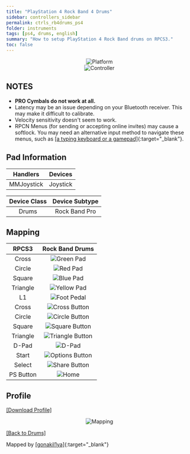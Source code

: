 ```yaml
---
title: "PlayStation 4 Rock Band 4 Drums"
sidebar: controllers_sidebar
permalink: ctrls_rb4drums_ps4
folder: instruments
tags: [ps4, drums, english]
summary: "How to setup PlayStation 4 Rock Band drums on RPCS3."
toc: false
---
```


<div align="center"> <img src="https://rb3pc.milohax.org/images/instruments/plat/ps4.png" alt="Platform" title="Platform"></div>

<div align="center"> <img src="https://rb3pc.milohax.org/images/instruments/cont/rbdrmscontroller.png" alt="Controller" title="Controller"></div>

## NOTES

* **PRO Cymbals do not work at all.**
* Latency may be an issue depending on your Bluetooth receiver. This may make it difficult to calibrate.
* Velocity sensitivity doesn't seem to work.
* RPCN Menus (for sending or accepting online invites) may cause a softlock. You may need an alternative input method to navigate these menus, such as [[a typing keyboard or a gamepad]](https://rb3pc.milohax.org/ctrls_pads){:target="_blank"}.

## Pad Information

| Handlers | Devices |
|:------------------:|:---------------------:|
| MMJoystick | Joystick |

| Device Class | Device Subtype |
|:------------------:|:---------------------:|
| Drums | Rock Band Pro |

## Mapping

| **RPCS3**    | **Rock Band Drums** |
|:--------:|:-------------------:|
| Cross | ![Green Pad](https://rb3pc.milohax.org/images/btns/drms/rb/gp.png "Green Pad") |
| Circle | ![Red Pad](https://rb3pc.milohax.org/images/btns/drms/rb/rp.png "Red Pad") |
| Square | ![Blue Pad](https://rb3pc.milohax.org/images/btns/drms/rb/bp.png "Blue Pad") |
| Triangle | ![Yellow Pad](https://rb3pc.milohax.org/images/btns/drms/rb/yp.png "Yellow Pad") |
| L1 | ![Foot Pedal](https://rb3pc.milohax.org/images/btns/drms/rb/kp.png "Foot Pedal") |
| Cross | ![Cross Button](https://rb3pc.milohax.org/images/btns/ctrls/ps4/x.png "Cross Button") |
| Circle | ![Circle Button](https://rb3pc.milohax.org/images/btns/ctrls/ps4/o.png "Circle Button") |
| Square | ![Square Button](https://rb3pc.milohax.org/images/btns/ctrls/ps4/s.png "Square Button") |
| Triangle | ![Triangle Button](https://rb3pc.milohax.org/images/btns/ctrls/ps4/t.png "Triangle Button") |
| D-Pad | ![D-Pad](https://rb3pc.milohax.org/images/btns/ctrls/ps4/dp.png "D-Pad") |
| Start | ![Options Button](https://rb3pc.milohax.org/images/btns/ctrls/ps4/opt.png "Options Button") |
| Select | ![Share Button](https://rb3pc.milohax.org/images/btns/ctrls/ps4/shr.png "Share Button") |
| PS Button | ![Home](https://rb3pc.milohax.org/images/btns/drms/rb/home.png "Home") |

## Profile

[[Download Profile]](https://github.com/hmxmilohax/rb3-pc/raw/refs/heads/main/downloads/instrument-repo/PS4%20Rock%20Band%20Drums.7z)

<div align="center"> <img src="https://rb3pc.milohax.org/images/instruments/maps/drmsps4rbmapping.png" alt="Mapping" title="Mapping"></div>

[[Back to Drums]](https://rb3pc.milohax.org/ctrls_drums)

Mapped by [[gonakil1ya]](https://linktr.ee/Gonakil1ya){:target="_blank"}